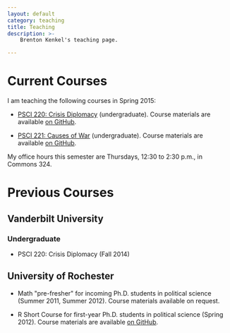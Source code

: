 ```yaml
---
layout: default
category: teaching
title: Teaching
description: >-
    Brenton Kenkel's teaching page.

---
```


# Current Courses

I am teaching the following courses in Spring 2015:

* [PSCI 220: Crisis Diplomacy](/psci220) (undergraduate).  Course materials are available [on GitHub](https://github.com/brentonk/psci220).

* [PSCI 221: Causes of War](/psci221) (undergraduate).  Course materials are available [on GitHub](https://github.com/brentonk/psci221).

My office hours this semester are Thursdays, 12:30 to 2:30 p.m., in Commons 324.


# Previous Courses

## Vanderbilt University

### Undergraduate

* PSCI 220: Crisis Diplomacy (Fall 2014)


## University of Rochester

* Math "pre-fresher" for incoming Ph.D. students in political science (Summer 2011, Summer 2012).  Course materials available on request.

* R Short Course for first-year Ph.D. students in political science (Spring 2012).  Course materials are available [on GitHub](https://github.com/brentonk/rcourse).
